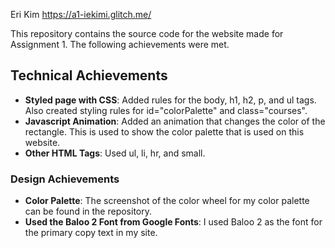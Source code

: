 Eri Kim 
https://a1-iekimi.glitch.me/

This repository contains the source code for the website made for Assignment 1. The following achievements were met.

## Technical Achievements
- **Styled page with CSS**: Added rules for the body, h1, h2, p, and ul tags. Also created styling rules for id="colorPalette" and class="courses".
- **Javascript Animation**: Added an animation that changes the color of the rectangle. This is used to show the color palette that is used on this website.
- **Other HTML Tags**: Used ul, li, hr, and small.
        

### Design Achievements
- **Color Palette**: The screenshot of the color wheel for my color palette can be found in the repository.
- **Used the Baloo 2 Font from Google Fonts**: I used Baloo 2 as the font for the primary copy text in my site.
